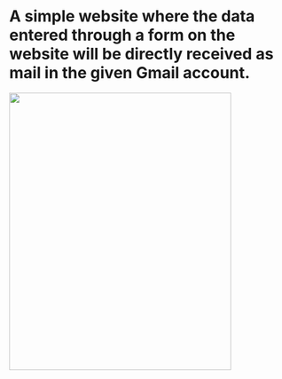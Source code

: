 # A simple website where the data entered through a form on the website will be directly received as mail in the given Gmail account.
<img src="img.jpg" width="400px" height="500px"> 
